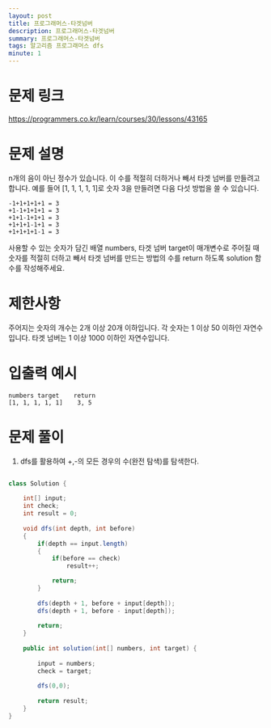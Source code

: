 ```yaml
---
layout: post
title: 프로그래머스-타겟넘버
description: 프로그래머스-타겟넘버
summary: 프로그래머스-타겟넘버
tags: 알고리즘 프로그래머스 dfs
minute: 1
---
```


# 문제 링크

https://programmers.co.kr/learn/courses/30/lessons/43165

# 문제 설명

n개의 음이 아닌 정수가 있습니다. 이 수를 적절히 더하거나 빼서 타겟 넘버를 만들려고 합니다. 예를 들어 [1, 1, 1, 1, 1]로 숫자 3을 만들려면 다음 다섯 방법을 쓸 수 있습니다.

```
-1+1+1+1+1 = 3
+1-1+1+1+1 = 3
+1+1-1+1+1 = 3
+1+1+1-1+1 = 3
+1+1+1+1-1 = 3
```

사용할 수 있는 숫자가 담긴 배열 numbers, 타겟 넘버 target이 매개변수로 주어질 때 숫자를 적절히 더하고 빼서 타겟 넘버를 만드는 방법의 수를 return 하도록 solution 함수를 작성해주세요.

# 제한사항

주어지는 숫자의 개수는 2개 이상 20개 이하입니다.
각 숫자는 1 이상 50 이하인 자연수입니다.
타겟 넘버는 1 이상 1000 이하인 자연수입니다.

# 입출력 예시

```
numbers	target	  return
[1, 1, 1, 1, 1]	   3, 5

```

# 문제 풀이

1. dfs를 활용하여 +,-의 모든 경우의 수(완전 탐색)를 탐색한다.

```java

class Solution {
    
    int[] input;
    int check;
    int result = 0;
    
    void dfs(int depth, int before)
    {
        if(depth == input.length)
        {
            if(before == check)
                result++;

            return;
        }
        
        dfs(depth + 1, before + input[depth]);
        dfs(depth + 1, before - input[depth]);
        
        return;
    }
    
    public int solution(int[] numbers, int target) {
        
        input = numbers;
        check = target;
        
        dfs(0,0);
        
        return result;
    }
}

```
